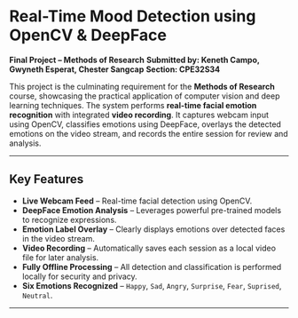 # Real-Time Mood Detection using OpenCV & DeepFace

**Final Project – Methods of Research**
**Submitted by: Keneth Campo, Gwyneth Esperat, Chester Sangcap**
**Section: CPE32S34**

This project is the culminating requirement for the **Methods of Research** course, showcasing the practical application of computer vision and deep learning techniques. The system performs **real-time facial emotion recognition** with integrated **video recording**. It captures webcam input using OpenCV, classifies emotions using DeepFace, overlays the detected emotions on the video stream, and records the entire session for review and analysis.

---

## Key Features

* **Live Webcam Feed** – Real-time facial detection using OpenCV.
* **DeepFace Emotion Analysis** – Leverages powerful pre-trained models to recognize expressions.
* **Emotion Label Overlay** – Clearly displays emotions over detected faces in the video stream.
* **Video Recording** – Automatically saves each session as a local video file for later analysis.
* **Fully Offline Processing** – All detection and classification is performed locally for security and privacy.
* **Six Emotions Recognized** – `Happy`, `Sad`, `Angry`, `Surprise`, `Fear`, `Suprised`, `Neutral`.

---
